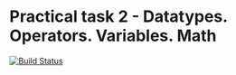 # Practical task 2 - Datatypes. Operators. Variables. Math

[![Build Status](https://travis-ci.com/itmo-java-basics-2020/task-2-datatypes-and-operators-denchech.svg?branch=master)](https://travis-ci.com/itmo-java-basics-2020/task-2-datatypes-and-operators-denchech)